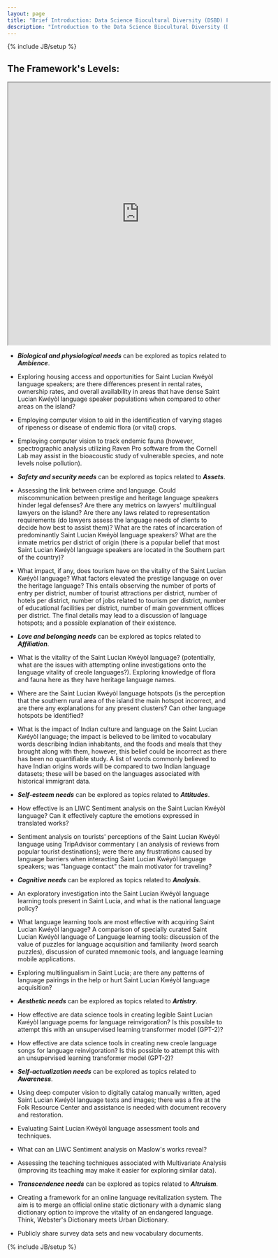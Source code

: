 ```yaml
---
layout: page
title: "Brief Introduction: Data Science Biocultural Diversity (DSBD) Framework"
description: "Introduction to the Data Science Biocultural Diversity (DSBD) Framework"
---
```

{% include JB/setup %}

## The Framework's Levels:


<iframe width="600" height="600" src="https://prezi.com/i/anbnfuxd7fss/embed" webkitallowfullscreen="1" mozallowfullscreen="1" allowfullscreen="1"></iframe>



- __*Biological and physiological needs*__  can be explored as topics related to __*Ambience*__.

+ Exploring housing access and opportunities for Saint Lucian Kwéyòl language speakers; are there differences present in rental rates, ownership rates, and overall availability in areas that have dense Saint Lucian Kwéyòl language speaker populations when compared to other areas on the island?

+ Employing computer vision to aid in the identification of varying stages of ripeness or disease of endemic flora (or vital) crops. 

+ Employing computer vision to track endemic fauna (however, spectrographic analysis utilizing Raven Pro software from the Cornell Lab may assist in the bioacoustic study of vulnerable species, and note levels noise pollution).


- __*Safety and security needs*__ can be explored as topics related to __*Assets*__.


+ Assessing the link between crime and language. Could miscommunication between prestige and heritage language speakers hinder legal defenses? Are there any metrics on lawyers' multilingual lawyers on the island? Are there any laws related to representation requirements (do lawyers assess the language needs of clients to decide how best to assist them)? What are the rates of incarceration of predominantly Saint Lucian Kwéyòl language speakers? What are the inmate metrics per district of origin (there is a popular belief that most Saint Lucian Kwéyòl language speakers are located in the Southern part of the country)? 

+ What impact, if any, does tourism have on the vitality of the Saint Lucian Kwéyòl language? What factors elevated the prestige language on over the heritage language? This entails observing the number of ports of entry per district, number of tourist attractions per district, number of hotels per district, number of jobs related to tourism per district, number of educational facilities per district, number of main government offices per district. The final details may lead to a discussion of language hotspots; and a possible explanation of their existence. 

- __*Love and belonging needs*__ can be explored as topics related to __*Affiliation*__.

+ What is the vitality of the Saint Lucian Kwéyòl language? (potentially, what are the issues with attempting online investigations onto the language vitality of creole languages?). Exploring knowledge of flora and fauna here as they have heritage language names.

+ Where are the Saint Lucian Kwéyòl language hotspots (is the perception that the southern rural area of the island the main hotspot incorrect, and are there any explanations for any present clusters? Can other language hotspots be identified?

 + What is the impact of Indian culture and language on the Saint Lucian Kwéyòl language; the impact is believed to be limited to vocabulary words describing Indian inhabitants, and the foods and meals that they brought along with them, however, this belief could be incorrect as there has been no quantifiable study. A list of words commonly believed to have Indian origins words will be compared to two Indian language datasets; these will be based on the languages associated with historical immigrant data.


- __*Self-esteem needs*__ can be explored as topics related to __*Attitudes*__.

+ How effective is an LIWC Sentiment analysis on the Saint Lucian Kwéyòl language? Can it effectively capture the emotions expressed in translated works?

+ Sentiment analysis on tourists' perceptions of the Saint Lucian Kwéyòl language using TripAdvisor commentary ( an analysis of reviews from popular tourist destinations); were there any frustrations caused by language barriers when interacting Saint Lucian Kwéyòl language speakers; was "language contact" the main motivator for traveling?


- __*Cognitive needs*__ can be explored as topics related to __*Analysis*__.

+ An exploratory investigation into the Saint Lucian Kwéyòl language learning tools present in Saint Lucia, and what is the national language policy?

+ What language learning tools are most effective with acquiring Saint Lucian Kwéyòl language? A comparison of specially curated Saint Lucian Kwéyòl language of Language learning tools: discussion of the value of puzzles for language acquisition and familiarity (word search puzzles), discussion of curated mnemonic tools, and language learning mobile applications.

+ Exploring multilingualism in Saint Lucia; are there any patterns of language pairings in the help or hurt Saint Lucian Kwéyòl language acquisition? 


- __*Aesthetic needs*__ can be explored as topics related to __*Artistry*__.

+ How effective are data science tools in creating legible Saint Lucian Kwéyòl language poems for language reinvigoration? Is this possible to attempt this with an unsupervised learning transformer model (GPT-2)? 

+ How effective are data science tools in creating new creole language songs for language reinvigoration? Is this possible to attempt this with an unsupervised learning transformer model (GPT-2)? 


- __*Self-actualization needs*__ can be explored as topics related to __*Awareness*__. 

+ Using deep computer vision to digitally catalog manually written, aged  Saint Lucian Kwéyòl language texts and images; there was a fire at the Folk Resource Center and assistance is needed with document recovery and restoration.

+ Evaluating Saint Lucian Kwéyòl language assessment tools and techniques.

+ What can an LIWC Sentiment analysis on Maslow's works reveal?

+ Assessing the teaching techniques associated with Multivariate Analysis (improving its teaching may make it easier for exploring similar data).


- __*Transcendence needs*__ can be explored as topics related to __*Altruism*__.   

+ Creating a framework for an online language revitalization system. The aim is to merge an official online static dictionary with a dynamic slang dictionary option to improve the vitality of an endangered language. Think, Webster's Dictionary meets Urban Dictionary.

+ Publicly share survey data sets and new vocabulary documents.






{% include JB/setup %}